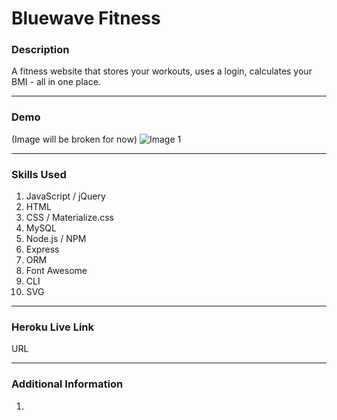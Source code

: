 # Bluewave Fitness

### Description
A fitness website that stores your workouts, uses a login, calculates your BMI - all in one place.

- - -
### Demo

(Image will be broken for now)
![Image 1](/images/image01.gif)

- - -

### Skills Used
1. JavaScript / jQuery
2. HTML
3. CSS / Materialize.css
4. MySQL
5. Node.js / NPM
6. Express
7. ORM
8. Font Awesome
9. CLI
10. SVG

- - - 
### Heroku Live Link
URL

- - -

### Additional Information
1. 